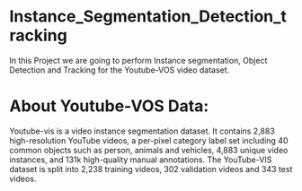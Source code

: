 # Instance_Segmentation_Detection_tracking

In this Project we are going to perform Instance segmentation, Object Detection and Tracking for the Youtube-VOS video dataset.

# About Youtube-VOS Data:
  
  Youtube-vis is a video instance segmentation dataset. It contains 2,883 high-resolution YouTube videos, a per-pixel category label set including 40 common objects such as person, animals and vehicles, 4,883 unique video instances, and 131k high-quality manual annotations.
The YouTube-VIS dataset is split into 2,238 training videos, 302 validation videos and 343 test videos.


